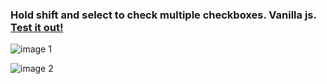 ### Hold shift and select to check multiple checkboxes. Vanilla js. [Test it out!](https://strider99.github.io/multiple-checkbox-using-shift/)
![image 1](https://i.imgur.com/f77F3Uo.png)

![image 2](https://i.imgur.com/8W1eAIk.png)


